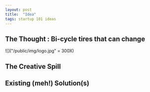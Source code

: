 ```yaml
---
layout: post
title:  "Idea"
tags: startup 101 ideas
---
```


## The Thought :  Bi-cycle tires that can change 

![]("/public/img/logo.jpg" = 300X)

## The Creative Spill
## Existing (meh!) Solution(s)

